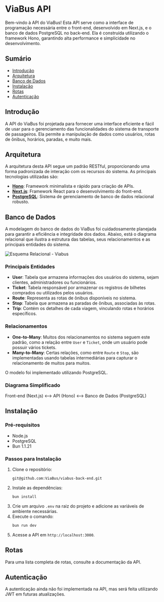 # ViaBus API

Bem-vindo à API do ViaBus! Esta API serve como a interface de programação necessária entre o front-end, desenvolvido em Next.js, e o banco de dados PostgreSQL no back-end. Ela é construída utilizando o framework Hono, garantindo alta performance e simplicidade no desenvolvimento.

## Sumário

- [Introdução](#introdução)
- [Arquitetura](#arquitetura)
- [Banco de Dados](#banco-de-dados)
- [Instalação](#instalação)
- [Rotas](#rotas)
- [Autenticação](#autenticação)

## Introdução

A API do ViaBus foi projetada para fornecer uma interface eficiente e fácil de usar para o gerenciamento das funcionalidades do sistema de transporte de passageiros. Ela permite a manipulação de dados como usuários, rotas de ônibus, horários, paradas, e muito mais.

## Arquitetura

A arquitetura desta API segue um padrão RESTful, proporcionando uma forma padronizada de interação com os recursos do sistema. As principais tecnologias utilizadas são:

- **[Hono](https://hono.dev/)**: Framework minimalista e rápido para criação de APIs.
- **[Next.js](https://nextjs.org/)**: Framework React para o desenvolvimento do front-end.
- **[PostgreSQL](https://www.postgresql.org/)**: Sistema de gerenciamento de banco de dados relacional robusto.

## Banco de Dados

A modelagem do banco de dados do ViaBus foi cuidadosamente planejada para garantir a eficiência e integridade dos dados. Abaixo, está o diagrama relacional que ilustra a estrutura das tabelas, seus relacionamentos e as principais entidades do sistema.

![Esquema Relacional - Viabus](https://github.com/user-attachments/assets/21688ba1-0b17-4669-83d7-a822cc5aaee1)

### Principais Entidades

- **User**: Tabela que armazena informações dos usuários do sistema, sejam clientes, administradores ou funcionários.
- **Ticket**: Tabela responsável por armazenar os registros de bilhetes comprados ou utilizados pelos usuários.
- **Route**: Representa as rotas de ônibus disponíveis no sistema.
- **Stop**: Tabela que armazena as paradas de ônibus, associadas às rotas.
- **Trip**: Contém os detalhes de cada viagem, vinculando rotas e horários específicos.

### Relacionamentos

- **One-to-Many**: Muitos dos relacionamentos no sistema seguem este padrão, como a relação entre `User` e `Ticket`, onde um usuário pode possuir vários tickets.
- **Many-to-Many**: Certas relações, como entre `Route` e `Stop`, são implementadas usando tabelas intermediárias para capturar o relacionamento de muitos para muitos.

O modelo foi implementado utilizando PostgreSQL.


### Diagrama Simplificado

Front-end (Next.js) <--> API (Hono) <--> Banco de Dados (PostgreSQL)


## Instalação

### Pré-requisitos

- Node.js 
- PostgreSQL 
- Bun 1.1.21 

### Passos para Instalação

1. Clone o repositório:
   ```bash
   git@github.com:ViaBus/viabus-back-end.git
    ```
2. Instale as dependências:
    ```bash
    bun install
    ```
3. Crie um arquivo `.env` na raiz do projeto e adicione as variáveis de ambiente necessárias.
4. Execute o comando:
    ```bash
    bun run dev
    ```
5. Acesse a API em `http://localhost:3000`.

## Rotas

Para uma lista completa de rotas, consulte a documentação da API.

## Autenticação

A autenticação ainda não foi implementada na API, mas será feita utilizando JWT em futuras atualizações.









